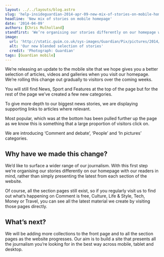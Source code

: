 ```yaml
---
layout: ../../layouts/blog.astro
slug: 'help-insideguardian-2014-apr-09-new-mix-of-stories-on-mobile-homepage'
headline: 'New mix of stories on mobile homepage'
date: '2014-04-09'
authors: [Chris Mulholland]
standfirst: 'We’re organising our stories differently on our homepage with our readers in mind, rather than simply presenting the latest from each section of the website'
image:
  url: 'http://static.guim.co.uk/sys-images/Guardian/Pix/pictures/2014/4/9/1397043013704/a3563eaa-d869-4f7a-b765-bdfedd943283-620x372.jpeg'
  alt: 'Our new blended selection of stories'
  credit: 'Photograph: Guardian'
tags: [Guardian mobile]
---
```


We’re releasing an update to the mobile site that we hope gives you a better selection of articles, videos and galleries when you visit our homepage. We’re rolling this change out gradually to visitors over the coming weeks.

You will still find News, Sport and Features at the top of the page but for the rest of the page we’ve created a few new categories.

To give more depth to our biggest news stories, we are displaying supporting links to articles where relevant.

Most popular, which was at the bottom has been pulled further up the page as we know this is something that a large proportion of visitors click on.

We are introducing ‘Comment and debate’, ‘People’ and ‘In pictures’ categories.

Why have we made this change?
-----------------------------

We’d like to surface a wider range of our journalism. With this first step we’re organising our stories differently on our homepage with our readers in mind, rather than simply presenting the latest from each section of the website.

Of course, all the section pages still exist, so if you regularly visit us to find out what’s happening on Comment is free, Culture, Life & Style, Tech, Money or Travel, you can see all the latest material we create by visiting those pages directly.

What’s next?
------------

We will be adding more collections to the front page and to all the section pages as the website progresses. Our aim is to build a site that presents all the journalism you’re looking for in the best way across mobile, tablet and desktop.
